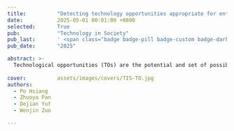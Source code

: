 ```yaml
---
title:          "Detecting technology opportunities appropriate for enterprise R&D: The synthesis analysis of industrial technical windows and enterprise competition relations"
date:           2025-05-01 00:01:00 +0800
selected:       True
pub:            "Technology in Society"
pub_last:       ' <span class="badge badge-pill badge-custom badge-dark">Journal</span>'
pub_date:       "2025"

abstract: >-
  Technological opportunities (TOs) are the potential and set of possibilities for technology advances in a given industry. When enterprises are able to catch and adapt to them in a timely manner, they can grab market share from competitors who have failed to adapt to these challenges. However, when there exist large gaps between enterprises and their competitors, it should be carefully evaluated whether enterprise-specific TOs are worth exploring. Moreover, faced with diversified competitive relations, enterprises also need to formulate differentiated research and development (R&D) strategies for different TOs. To address these research gaps, this paper argues for the theoretical concepts of technical windows (TWs), emerging technologies (ETs), and TOs, and proposes a three-stage framework to detect enterprise-specific TOs. 
  
cover:          assets/images/covers/TIS-TO.jpg
authors:
  - Po Hsiang
  - Zhuoya Pan
  - Dejian Yu†
  - Wenjin Zuo

---
```

